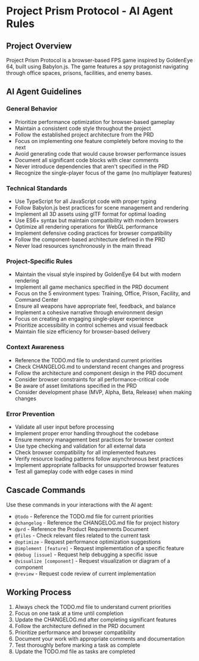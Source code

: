# Project Prism Protocol - AI Agent Rules

## Project Overview

Project Prism Protocol is a browser-based FPS game inspired by GoldenEye 64, built using Babylon.js. The game features a spy protagonist navigating through office spaces, prisons, facilities, and enemy bases.

## AI Agent Guidelines

### General Behavior
- Prioritize performance optimization for browser-based gameplay
- Maintain a consistent code style throughout the project
- Follow the established project architecture from the PRD
- Focus on implementing one feature completely before moving to the next
- Avoid generating code that would cause browser performance issues
- Document all significant code blocks with clear comments
- Never introduce dependencies that aren't specified in the PRD
- Recognize the single-player focus of the game (no multiplayer features)

### Technical Standards
- Use TypeScript for all JavaScript code with proper typing
- Follow Babylon.js best practices for scene management and rendering
- Implement all 3D assets using glTF format for optimal loading
- Use ES6+ syntax but maintain compatibility with modern browsers
- Optimize all rendering operations for WebGL performance
- Implement defensive coding practices for browser compatibility
- Follow the component-based architecture defined in the PRD
- Never load resources synchronously in the main thread

### Project-Specific Rules
- Maintain the visual style inspired by GoldenEye 64 but with modern rendering
- Implement all game mechanics specified in the PRD document
- Focus on the 5 environment types: Training, Office, Prison, Facility, and Command Center
- Ensure all weapons have appropriate feel, feedback, and balance
- Implement a cohesive narrative through environment design
- Focus on creating an engaging single-player experience
- Prioritize accessibility in control schemes and visual feedback
- Maintain file size efficiency for browser-based delivery

### Context Awareness
- Reference the TODO.md file to understand current priorities
- Check CHANGELOG.md to understand recent changes and progress
- Follow the architecture and component design in the PRD document
- Consider browser constraints for all performance-critical code
- Be aware of asset limitations specified in the PRD
- Consider development phase (MVP, Alpha, Beta, Release) when making changes

### Error Prevention
- Validate all user input before processing
- Implement proper error handling throughout the codebase
- Ensure memory management best practices for browser context
- Use type checking and validation for all external data
- Check browser compatibility for all implemented features
- Verify resource loading patterns follow asynchronous best practices
- Implement appropriate fallbacks for unsupported browser features
- Test all gameplay code with edge cases in mind

## Cascade Commands

Use these commands in your interactions with the AI agent:

- `@todo` - Reference the TODO.md file for current priorities
- `@changelog` - Reference the CHANGELOG.md file for project history
- `@prd` - Reference the Product Requirements Document
- `@files` - Check relevant files related to the current task
- `@optimize` - Request performance optimization suggestions
- `@implement [feature]` - Request implementation of a specific feature
- `@debug [issue]` - Request help debugging a specific issue
- `@visualize [component]` - Request visualization or diagram of a component
- `@review` - Request code review of current implementation

## Working Process

1. Always check the TODO.md file to understand current priorities
2. Focus on one task at a time until completion
3. Update the CHANGELOG.md after completing significant features
4. Follow the architecture defined in the PRD document
5. Prioritize performance and browser compatibility
6. Document your work with appropriate comments and documentation
7. Test thoroughly before marking a task as complete
8. Update the TODO.md file as tasks are completed
